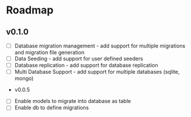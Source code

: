# Roadmap

## v0.1.0
- [ ] Database migration management - add support for multiple migrations and migration file generation
- [ ] Data Seeding - add support for user defined seeders
- [ ] Database replication - add support for database replication
- [ ] Multi Database Support - add support for multiple databases (sqlite, mongo)

- v0.0.5
- [ ] Enable models to migrate into database as table
- [ ] Enable db to define migrations